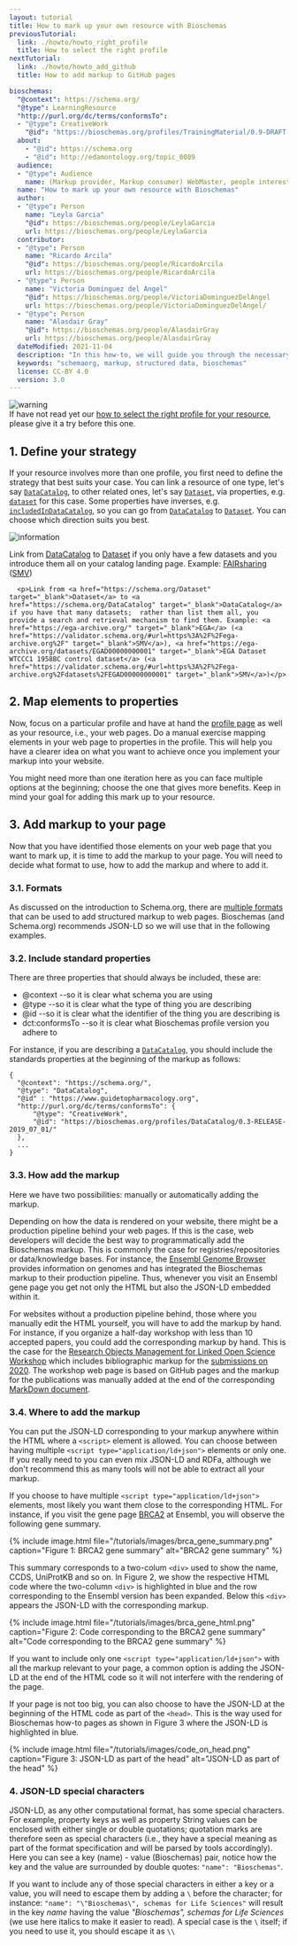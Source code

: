 ```yaml
---
layout: tutorial
title: How to mark up your own resource with Bioschemas
previousTutorial:
  link: ./howto/howto_right_profile
  title: How to select the right profile
nextTutorial:
  link: ./howto/howto_add_github
  title: How to add markup to GitHub pages

bioschemas:
  "@context": https://schema.org/
  "@type": LearningResource
  "http://purl.org/dc/terms/conformsTo":
  - "@type": CreativeWork
    "@id": "https://bioschemas.org/profiles/TrainingMaterial/0.9-DRAFT-2020_12_08/"
  about:
    - "@id": https://schema.org
    - "@id": http://edamontology.org/topic_0089
  audience:
  - "@type": Audience
    name: (Markup provider, Markup consumer) WebMaster, people interested in adding Bioschemas markup to their website
  name: "How to mark up your own resource with Bioschemas"
  author:
  - "@type": Person
    name: "Leyla Garcia"
    "@id": https://bioschemas.org/people/LeylaGarcia
    url: https://bioschemas.org/people/LeylaGarcia
  contributor:
  - "@type": Person
    name: "Ricardo Arcila"
    "@id": https://bioschemas.org/people/RicardoArcila
    url: https://bioschemas.org/people/RicardoArcila
  - "@type": Person
    name: "Victoria Dominguez del Angel"
    "@id": https://bioschemas.org/people/VictoriaDominguezDelAngel
    url: https://bioschemas.org/people/VictoriaDominguezDelAngel/
  - "@type": Person
    name: "Alasdair Gray"
    "@id": https://bioschemas.org/people/AlasdairGray
    url: https://bioschemas.org/people/AlasdairGray
  dateModified: 2021-11-04
  description: "In this how-to, we will guide you through the necessary steps in order to get a JSON-LD markup describing your own resource using a Bioschemas profile"
  keywords: "schemaorg, markup, structured data, bioschemas"
  license: CC-BY 4.0
  version: 3.0
---
```


<div class="col d-flex align-items-start rounded p-4 mb-4 mt-3 shadow">
  <img class="align-self-center me-3" src="{{ '/tutorials/images/exclamation_mark.png' | relative_url }}" alt="warning">
  <div>
      If have not read yet our <a href="./howto_right_profile">how to select the right profile for your resource</a>, please give it a try before this one.
  </div>
</div>


## 1. Define your strategy

If your resource involves more than one profile, you first need to define the strategy that best suits your case. You can link a resource of one type, let's say [`DataCatalog`](https://schema.org/DataCatalog), to other related ones, let's say [`Dataset`](https://schema.org/Dataset), via properties, e.g. [`dataset`](https://schema.org/dataset) for this case. Some properties have inverses, e.g. [`includedInDataCatalog`](https://schema.org/includedInDataCatalog), so you can go from [`DataCatalog`](https://schema.org/DataCatalog) to [`Dataset`](https://schema.org/Dataset). You can choose which direction suits you best.

<div class="col d-flex align-items-start rounded p-4 mb-4 mt-3 shadow">
  <img class="align-self-center me-3" src="{{ '/tutorials/images/information_mark.png' | relative_url }}" alt="information">
  <div>
      <p>Link from <a href="https://schema.org/DataCatalog" target="_blank">DataCatalog</a> to <a href="https://schema.org/Dataset" target="_blank">Dataset</a> if you only have a few datasets and you introduce them all on your catalog landing page. Example: <a href="https://fairsharing.org/" target="_blank">FAIRsharing</a> (<a href="https://validator.schema.org/#url=https%3A%2F%2Ffairsharing.org%2F" target="_blank">SMV</a>)</p>

      <p>Link from <a href="https://schema.org/Dataset" target="_blank">Dataset</a> to <a href="https://schema.org/DataCatalog" target="_blank">DataCatalog</a> if you have that many datasets;  rather than list them all, you provide a search and retrieval mechanism to find them. Example: <a href="https://ega-archive.org/" target="_blank">EGA</a> (<a href="https://validator.schema.org/#url=https%3A%2F%2Fega-archive.org%2F" target="_blank">SMV</a>), <a href="https://ega-archive.org/datasets/EGAD00000000001" target="_blank">EGA Dataset WTCCC1 1958BC control dataset</a> (<a href="https://validator.schema.org/#url=https%3A%2F%2Fega-archive.org%2Fdatasets%2FEGAD00000000001" target="_blank">SMV</a>)</p>
  </div>
</div>

## 2. Map elements to properties

Now, focus on a particular profile and have at hand the [profile page](/profiles/) as well as your resource, i.e., your web pages. Do a manual exercise mapping elements in your web page to properties in the profile. This will help you have a clearer idea on what you want to achieve once you implement your markup into your website.

You might need more than one iteration here as you can face multiple options at the beginning; choose the one that gives more benefits. Keep in mind your goal for adding this mark up to your resource.

## 3. Add markup to your page

Now that you have identified those elements on your web page that you want to mark up, it is time to add the markup to your page. You will need to decide what format to use, how to add the markup and where to add it.

### 3.1. Formats

As discussed on the introduction to Schema.org, there are [multiple formats](/tutorials/what_why_schema#3-schemaorg-formats) that can be used to add structured markup to web pages. Bioschemas (and Schema.org) recommends JSON-LD so we will use that in the following examples.

### 3.2. Include standard properties

There are three properties that should always be included, these are:
* @context --so it is clear what schema you are using
* @type --so it is clear what the type of thing you are describing
* @id --so it is clear what the identifier of the thing you are describing is
* dct:conformsTo --so it is clear what Bioschemas profile version you adhere to

For instance, if you are describing a [`DataCatalog`](https://schema.org/DataCatalog), you should include the standards properties at the beginning of the markup as follows:

```
{
  "@context": "https://schema.org/",
  "@type": "DataCatalog",
  "@id" : "https://www.guidetopharmacology.org",
  "http://purl.org/dc/terms/conformsTo": {
      "@type": "CreativeWork",
      "@id": "https://bioschemas.org/profiles/DataCatalog/0.3-RELEASE-2019_07_01/"
  },
  ...
}
```

### 3.3. How add the markup

Here we have two possibilities: manually or automatically adding the markup.

Depending on how the data is rendered on your website, there might be a production pipeline behind your web pages. If this is the case, web developers will decide the best way to programmatically add the Bioschemas markup. This is commonly the case for registries/repositories or data/knowledge bases. For instance, the [Ensembl Genome Browser](https://www.ensembl.org) provides information on genomes and has integrated the Bioschemas markup to their production pipeline. Thus, whenever you visit an Ensembl gene page you get not only the HTML but also the JSON-LD embedded within it.

For websites without a production pipeline behind, those where you manually edit the HTML yourself, you will have to add the markup by hand. For instance, if you organize a half-day workshop with less than 10 accepted papers, you could add the corresponding markup by hand. This is the case for the [Research Objects Management for Linked Open Science Workshop](https://zbmed.github.io/damalos) which includes bibliographic markup for the [submissions on 2020](https://zbmed.github.io/damalos/docs/2020.html). The workshop web page is based on GitHub pages and the markup for the publications was manually added at the end of the corresponding [MarkDown document](https://github.com/zbmed/damalos/blob/master/docs/2020.md).

### 3.4. Where to add the markup

You can put the JSON-LD corresponding to your markup anywhere within the HTML where a ```<script>``` element is allowed. You can choose between having multiple ```<script type="application/ld+json">``` elements or only one. If you really need to you can even mix JSON-LD and RDFa, although we don't recommend this as many tools will not be able to extract all your markup.

If you choose to have multiple ```<script type="application/ld+json">``` elements, most likely you want them close to the corresponding HTML. For instance, if you visit the gene page [BRCA2](https://www.ensembl.org/Homo_sapiens/Gene/Summary?g=ENSG00000139618;r=13:32315086-32400268) at Ensembl, you will observe the following gene summary.

{% include image.html file="/tutorials/images/brca_gene_summary.png" caption="Figure 1: BRCA2 gene summary" alt="BRCA2 gene summary" %}

This summary corresponds to a two-colum ```<div>``` used to show the name, CCDS, UniProtKB and so on. In Figure 2, we show the respective HTML code where the two-column ```<div>``` is highlighted in blue and the row corresponding to the Ensembl version has been expanded. Below this ```<div>``` appears the JSON-LD with the corresponding markup.

{% include image.html file="/tutorials/images/brca_gene_html.png" caption="Figure 2: Code corresponding to the BRCA2 gene summary" alt="Code corresponding to the BRCA2 gene summary" %}

If you want to include only one ```<script type="application/ld+json">``` with all the markup relevant to your page, a common option is adding the JSON-LD at the end of the HTML code so it will not interfere with the rendering of the page.

If your page is not too big, you can also choose to have the JSON-LD at the beginning of the HTML code as part of the ```<head>```. This is the way used for Bioschemas how-to pages as shown in Figure 3 where the JSON-LD is highlighted in blue.

{% include image.html file="/tutorials/images/code_on_head.png" caption="Figure 3: JSON-LD as part of the head" alt="JSON-LD as part of the head" %}

### 4. JSON-LD special characters

JSON-LD, as any other computational format, has some special characters. For example, property keys as well as property String values can be enclosed with either single or double quotations; quotation marks are therefore seen as special characters (i.e., they have a special meaning as part of the format specification and will be parsed by tools accordingly). Here you can see a key (name) - value (Bioschemas) pair, notice how the key and the value are surrounded by double quotes: `"name": "Bioschemas"`.

If you want to include any of those special characters in either a key or a value, you will need to escape them by adding a `\` before the character; for instance: `"name": "\"Bioschemas\", schemas for Life Sciences"` will result in the key _name_ having the value _"Bioschemas", schemas for Life Sciences_ (we use here italics to make it easier to read). A special case is the `\` itself; if you need to use it, you should escape it as `\\`
